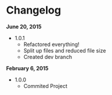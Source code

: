 Changelog
=========

**June 20, 2015**
+ 1.0.1
  + Refactored everything!
  + Split up files and reduced file size
  + Created dev branch

**February 6, 2015**
+ 1.0.0
  + Commited Project
